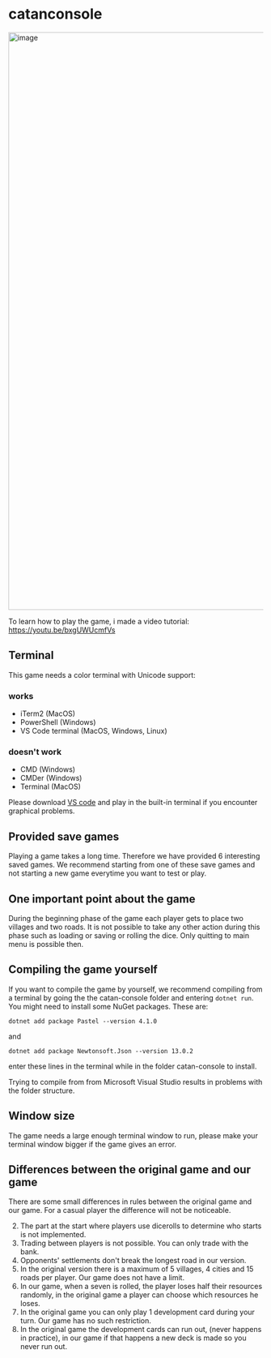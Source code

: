 # catanconsole
<img width="1140" alt="image" src="https://github.com/user-attachments/assets/9b2c3896-3424-4bdd-bb4b-7f8ea50372ff" />

To learn how to play the game, i made a video tutorial:
https://youtu.be/bxgUWUcmfVs

## Terminal
This game needs a color terminal with Unicode support:

### works
- iTerm2 (MacOS)
- PowerShell (Windows)
- VS Code terminal (MacOS, Windows, Linux)

### doesn't work
- CMD (Windows)
- CMDer (Windows)
- Terminal (MacOS)

Please download [VS code](https://code.visualstudio.com) and play in the built-in terminal if you encounter graphical problems.

## Provided save games
Playing a game takes a long time. Therefore we have provided 6 interesting saved games. We recommend starting from one of these save games and not starting a new game everytime you want to test or play.

## One important point about the game
During the beginning phase of the game each player gets to place two villages and two roads. It is not possible to
take any other action during this phase such as loading or saving or rolling the dice. Only quitting to main menu is possible then.

## Compiling the game yourself
If you want to compile the game by yourself, we recommend compiling from a terminal by going the the catan-console folder and entering `dotnet run`. 
You might need to install some NuGet packages. These are: 
```
dotnet add package Pastel --version 4.1.0
```

and 
```
dotnet add package Newtonsoft.Json --version 13.0.2
```

enter these lines in the terminal while in the folder catan-console to install.

Trying to compile from from Microsoft Visual Studio results in problems with the folder structure.

## Window size
The game needs a large enough terminal window to run, please make your terminal window bigger if the game gives an error.

## Differences between the original game and our game
There are some small differences in rules between the original game and our game. For a casual player the difference will not be noticeable.

2. The part at the start where players use dicerolls to determine who starts is not implemented.
3. Trading between players is not possible. You can only trade with the bank.
4. Opponents' settlements don't break the longest road in our version.
5. In the original version there is a maximum of 5 villages, 4 cities and 15 roads per player. Our game does not have a limit.
6. In our game, when a seven is rolled, the player loses half their resources randomly, in the original game a player can choose which resources he loses.
8. In the original game you can only play 1 development card during your turn. Our game has no such restriction.
9. In the original game the development cards can run out, (never happens in practice), in our game if that happens a new deck is made so you never run out.


